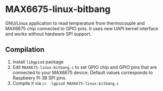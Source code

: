 # MAX6675-linux-bitbang
GNU/Linux application to read temperature from thermocouple and MAX6675 chip connected to GPIO pins. It uses new UAPI kernel interface and works without hardware SPI support.
## Compilation
1. Install `libgpiod` package
2. Edit `MAX6675-linux-bitbang.c` to set GPIO chip and GPIO pins that are connected to your MAX6675 device. Default values corresponds to Raspbeery Pi 3B SPI pins.
2. Compile it via `cc -lgpiod MAX6675-linux-bitbang.c`
